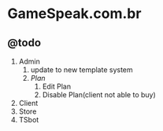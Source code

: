 # GameSpeak.com.br


## @todo

1.  Admin
    1.  update to new template system
    2.  *Plan*
        1.  Edit Plan
        2.  Disable Plan(client not able to buy)
2.  Client
3.  Store
4.  TSbot
